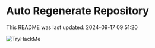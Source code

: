 # Auto Regenerate Repository

This README was last updated: 2024-09-17 09:51:20

 ![TryHackMe](https://tryhackme.com/badge/533634)